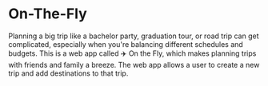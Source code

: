 # On-The-Fly
Planning a big trip like a bachelor party, graduation tour, or road trip can get complicated, especially when you're balancing different schedules and budgets. This is a web app called ✈️ On the Fly, which makes planning trips with friends and family a breeze. The web app allows a user to create a new trip and add destinations to that trip.
